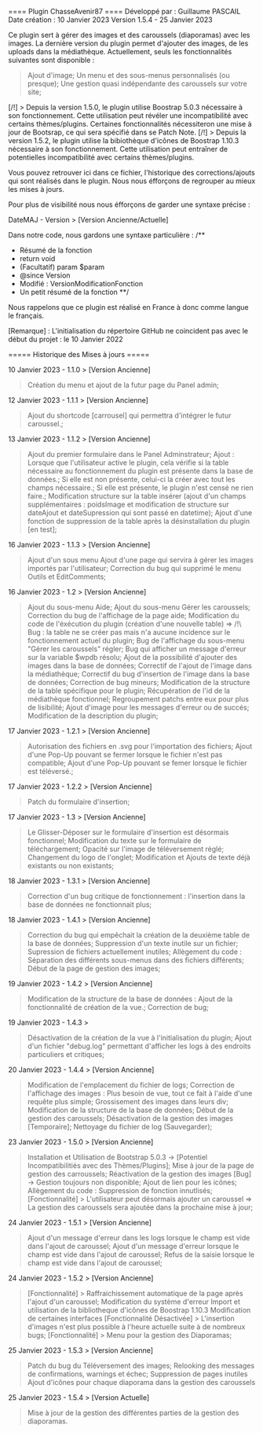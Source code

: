 ==== Plugin ChasseAvenir87 ====
Développé par : Guillaume PASCAIL
Date création : 10 Janvier 2023
Version 1.5.4 - 25 Janvier 2023

Ce plugin sert à gérer des images et des caroussels (diaporamas) avec les images.
La dernière version du plugin permet d'ajouter des images, de les uploads dans la médiathèque.
Actuellement, seuls les fonctionnalités suivantes sont disponible :
> Ajout d'image;
> Un menu et des sous-menus personnalisés (ou presque);
> Une gestion quasi indépendante des caroussels sur votre site;

[/!\] > Depuis la version 1.5.0, le plugin utilise Boostrap 5.0.3 nécessaire à son fonctionnement. Cette utilisation peut révéler une incompatibilité avec certains thèmes/plugins. Certaines fonctionnalités nécessiteron une mise à jour de Bootsrap, ce qui sera spécifié dans se Patch Note.
[/!\] > Depuis la version 1.5.2, le plugin utilise la bibiothèque d'icônes de Boostrap 1.10.3 nécessaire à son fonctionnement. Cette utilisation peut entraîner de potentielles incompatibilité avec certains thèmes/plugins.

Vous pouvez retrouver ici dans ce fichier, l'historique des corrections/ajouts qui sont réalisés dans le plugin.
Nous nous éfforçons de regrouper au mieux les mises à jours.

Pour plus de visibilité nous nous éfforçons de garder une syntaxe précise :

DateMAJ - Version > [Version Ancienne/Actuelle]

Dans notre code, nous gardons une syntaxe particulière :
/**
* Résumé de la fonction
* return void
* (Facultatif) param $param 
* @since Version
* Modifié : VersionModificationFonction
* Un petit résumé de la fonction
**/

Nous rappelons que ce plugin est réalisé en France à donc comme langue le français.

[Remarque] : L'initialisation du répertoire GitHub ne coincident pas avec le début du projet : le 10 Janvier 2022

===== Historique des Mises à jours =====

10 Janvier 2023 - 1.1.0 > [Version Ancienne]
> Création du menu et ajout de la futur page du Panel admin;

12 Janvier 2023 - 1.1.1 > [Version Ancienne]
> Ajout du shortcode [carrousel] qui permettra d'intégrer le futur caroussel.;

13 Janvier 2023 - 1.1.2 > [Version Ancienne]
> Ajout du premier formulaire dans le Panel Adminstrateur;
> Ajout : Lorsque que l'utilisateur active le plugin, cela vérifie si la table nécessaire au fonctionnement du plugin est présente dans la base de données.;
> Si elle est non présente, celui-ci la créer avec tout les champs nécessaire.;
> Si elle est présente, le plugin n'est censé ne rien faire.;
> Modification structure sur la table insérer (ajout d'un champs supplémentaires : poidsImage et modification de structure sur dateAjout et dateSupression qui sont passé en datetime);
> Ajout d'une fonction de suppression de la table après la désinstallation du plugin [en test];

16 Janvier 2023 - 1.1.3 > [Version Ancienne]
> Ajout d'un sous menu
> Ajout d'une page qui servira à gérer les images importés par l'utilisateur;
> Correction du bug qui supprimé le menu Outils et EditComments;

16 Janvier 2023 - 1.2 > [Version Ancienne]
> Ajout du sous-menu Aide;
> Ajout du sous-menu Gérer les caroussels;
> Correction du bug de l'affichage de la page aide;
> Modification du code de l'éxécution du plugin (création d'une nouvelle table) => /!\ Bug : la table ne se créer pas mais n'a aucune incidence sur le fonctionnement actuel du plugin;
> Bug de l'affichage du sous-menu "Gérer les caroussels" régler;
> Bug qui afficher un message d'erreur sur la variable $wpdb résolu;
> Ajout de la possibilité d'ajouter des images dans la base de données; 
> Correctif de l'ajout de l'image dans la médiathèque;
> Correctif du bug d'insertion de l'image dans la base de données;
> Correction de bug mineurs;
> Modification de la structure de la table spécifique pour le plugin;
> Récupération de l'id de la médiathèque fonctionnel;
> Regroupement patchs entre eux pour plus de lisibilité;
> Ajout d'image pour les messages d'erreur ou de succés;
> Modification de la description du plugin;

17 Janvier 2023 - 1.2.1 > [Version Ancienne]
> Autorisation des fichiers en .svg pour l'importation des fichiers;
> Ajout d'une Pop-Up pouvant se fermer lorsque le fichier n'est pas compatible;
> Ajout d'une Pop-Up pouvant se femer lorsque le fichier est téléversé.;

17 Janvier 2023 - 1.2.2 > [Version Ancienne]
> Patch du formulaire d'insertion;

17 Janvier 2023 - 1.3 > [Version Ancienne]
> Le Glisser-Déposer sur le formulaire d'insertion est désormais fonctionnel;
> Modification du texte sur le formulaire de téléchargement;
> Opacité sur l'image de téléversement réglé;
> Changement du logo de l'onglet;
> Modification et Ajouts de texte déjà existants ou non existants;

18 Janvier 2023 - 1.3.1 > [Version Ancienne]
> Correction d'un bug critique de fonctionnement : l'insertion dans la base de données ne fonctionnait plus;

18 Janvier 2023 - 1.4.1 > [Version Ancienne]
> Correction du bug qui empêchait la création de la deuxième table de la base de données;
> Suppression d'un texte inutile sur un fichier;
> Supression de fichiers actuellement inutiles;
> Allègement du code : Séparation des différents sous-menus dans des fichiers différents;
> Début de la page de gestion des images;

19 Janvier 2023 - 1.4.2 > [Version Ancienne]
> Modification de la structure de la base de données : Ajout de la fonctionnalité de création de la vue.;
> Correction de bug;

19 Janvier 2023 - 1.4.3 > 
> Désactivation de la création de la vue à l'initialisation du plugin;
> Ajout d'un fichier "debug.log" permettant d'afficher les logs à des endroits particuliers et critiques;

20 Janvier 2023 - 1.4.4 > [Version Ancienne]
> Modification de l'emplacement du fichier de logs;
> Correction de l'affichage des images : Plus besoin de vue, tout ce fait à l'aide d'une requête plus simple;
> Grossisement des images dans leurs div;
> Modification de la structure de la base de données;
> Début de la gestion des caroussels;
> Désactivation de la gestion des images [Temporaire];
> Nettoyage du fichier de log (Sauvegarder);

23 Janvier 2023 - 1.5.0 > [Version Ancienne]
> Installation et Utilisation de Bootstrap 5.0.3 -> [Potentiel Incompatibilitiés avec des Thèmes/Plugins];
> Mise à jour de la page de gestion des carroussels;
> Réactivation de la gestion des images [Bug] -> Gestion toujours non disponible;
> Ajout de lien pour les icônes;
> Allègement du code : Suppression de fonction innutlisés;
> [Fonctionnalité] > L'utilisateur peut désormais ajouter un caroussel => La gestion des caroussels sera ajoutée dans la prochaine mise  à jour;

24 Janvier 2023 - 1.5.1 > [Version Ancienne]
> Ajout d'un message d'erreur dans les logs lorsque le champ est vide dans l'ajout de caroussel;
> Ajout d'un message d'erreur lorsque le champ est vide dans l'ajout de caroussel;
> Refus de la saisie lorsque le champ est vide dans l'ajout de caroussel;

24 Janvier 2023 - 1.5.2 > [Version Ancienne]
> [Fonctionnalité] > Raffraichissement automatique de la page après l'ajout d'un caroussel;
> Modification du système d'erreur
> Import et utilisation de la bibliotheque d'icônes de Boostrap 1.10.3
> Modification de certaines interfaces
> [Fonctionnalité Désactivée] > L'insertion d'images n'est plus possible à l'heure actuelle suite à de nombreux bugs;
> [Fonctionnalité] > Menu pour la gestion des Diaporamas;

25 Janvier 2023 - 1.5.3 > [Version Ancienne]
> Patch du bug du Téléversement des images;
> Relooking des messages de confirmations, warnings et échec;
> Suppression de pages inutiles
> Ajout d'icônes pour chaque diaporama dans la gestion des caroussels

25 Janvier 2023 - 1.5.4 > [Version Actuelle]
> Mise à jour de la gestion des différentes parties de la gestion des diaporamas.